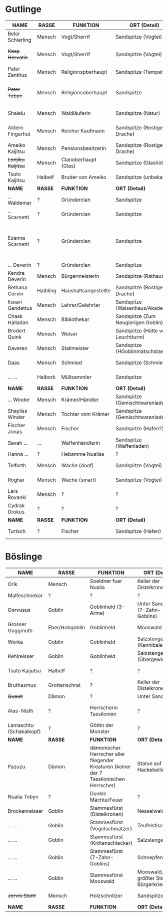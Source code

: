 # Gutlinge
| NAME | RASSE | FUNKTION | ORT (Detail) | STATUS | ANMERKUNGEN |
|---|---|---|---|---|---|
| Belor Schierling | Mensch | Vogt/Sherrif | Sandspitze (Vogtei) | Am Leben  |   |
| ~~Kasp Hervatin~~ | Mensch | Vogt/Sherrif | Sandspitze (Vogtei) | TOT  | Ermordet durch den Hackebeilmörder  |
| Pater Zanthus | Mensch | Religionspberhaupt | Sandspitze (Tempel) | Am Leben  |   |
| ~~Pater Tobyn~~ | Mensch | Religionsoberhaupt | Sandspitze | TOT | Starb bei Tempelbrand, Ziehvater von Nualia |
| Shalelu | Mensch | Waldläuferin | Sandspitze (Natur) | Am Leben |   |
| Aldern Fingerhut | Mensch | Reicher Kaufmann | Sandspitze (Rostiger Drache) | Am Leben | Mag Abenteuer und Wildschweinjagd |
| Ameiko Kaijitsu | Mensch | Pensionsbesitzerin | Sandspitze (Rostiger Drache) | Am Leben |   |
| ~~Lonjiku Kaijitsu~~ | Mensch | Clanoberhaupt (Glas) | Sandspitze (Glashütte) | TOT |  |
| Tsuto Kaijitsu | Halbelf| Bruder von Ameiko | Sandspitze (unbekannt) | Am Leben |   |
| **NAME** | **RASSE** | **FUNKTION** | **ORT (Detail)** | **STATUS** | **ANMERKUNGEN** |
| ... Waldemar | ? | Gründerclan | Sandspitze | ? |   |
| ... Scarnetti | ? | Gründerclan | Sandspitze | ? |   |
| Ezanna Scarnetti | ? | Gründerclan | Sandspitze | ? | Nachricht von ihr, Entschuldigung, Übertragung der Mühle der Scanettis |
| ... Deverin | ? | Gründerclan | Sandspitze | ? |   |
| Kendra Deverin | Mensch | Bürgermeisterin | Sandspitze (Rathaus) | Am Leben |   |
| Bethana Corvin | Halbling | Haushaltsangestellte | Sandspitze (Rostiger Drache) | Am Leben |   |
| Ilsoari Gandettus | Mensch | Lehrer/Gelehrter | Sandspitze (Waisenhaus/Akademie) | Am Leben |   |
| Chask Halladan | Mensch | Bibliothekar | Sandspitze (Zum Neugierigen Goblin)| Am Leben |   |
| Brodert Quink | Mensch | Weiser |   Sandspitze (Hütte vor Leuchtturm) | Am Leben |   |
| Daveren | Mensch | Stallmeister |   Sandspitze (HGoblinmatschstaelle) | Am Leben |   |
| Daas | Mensch | Schmied | Sandspitze (Schmiede) | Am Leben |   |
| ... ... | Halbork | Müllsammler | Sandspitze | Am Leben  |   |
| **NAME** | **RASSE** | **FUNKTION** | **ORT (Detail)** | **STATUS** | **ANMERKUNGEN** |
| ... Winder | Mensch | Krämer/Händler | Sandspitze (Gemischtwarenladen) | Am Leben | Beschützt seine Töchter |                                   
| Shayliss Winder | Mensch | Tochter vom Krämer | Sandspitze (Gemischtwarenladen) | Am Leben  |   |
| Fischer Jonas | Mensch | Fischer | Sandspitze (Hafen?) | Am Leben |   |
| Savah ... | ... | Waffenhändlerin | Sandspitze (Waffenladen) | Am Leben |   |
| Hanna ... | ? | Hebamme Nualias | ? | ? |   |
| Telforth | Mensch | Wache (doof) | Sandspitze (Vogtei) | Am Leben |   |
| Roghar | Mensch | Wache (smart) | Sandspitze (Vogtei) | Am Leben |   |
| Lars Rovanki | Mensch | ? | ? | ? | Das Arbeitstier |
| Cydrak Drokus | ? | ? | ? | ? |   |
| **NAME** | **RASSE** | **FUNKTION** | **ORT (Detail)** | **STATUS** | **ANMERKUNGEN** |
| Turtsch | ? | Fischer | Sandspitze (Hafen) | Am Leben |   |


# Böslinge
NAME | RASSE | FUNKTION | ORT (Detail) | STATUS | ANMERKUNGEN
---|---|---|---|---|---| 
Orik | Mensch| Soeldner fuer Nualia | Keller der Distelkrone | Am Leben | wird verhoert von uns
Malfeschnekor | ? | ? | ? | ?
~~Corvusus~~ | Goblin | Goblinheld (3-Arme) | Unter Sandspitze (7-Zahn-Goblins) | TOT | 
Grosser Guggmuth | Eber/Hobgoblin | Goblinheld | Mooswald | Am Leben | 
Worka | Goblin | Goblinheld | Salzstengelsumpf (Kannibalen) | Am Leben | 
Kehlreisser | Goblin | Goblinheld | Salzstengelsumpf (Übergewicht) | Am Leben | 
Tsuto Kaijutsu | Halbelf | ? | ? | Am Leben | 
Bruthazmus | Grottenschrat | ? | Keller der Distelkrone | TOT | 
~~Quasit~~ | Dämon | ? | Unter Sandspitze | TOT | 
Alas-Nisth | ? | Herrscherin Tassilonien | ? | ? | Steht für Zorn/Wut oder Güte
Lamaschtu (Schakalkopf) | ? | Göttin der Monster | ? | ? | 
| **NAME** | **RASSE** | **FUNKTION** | **ORT (Detail)** | **STATUS** | **ANMERKUNGEN** |
Pazuzu | Dämon | dämonischer Herrscher aller fliegender Kreaturen (keiner der 7 Tassilonischen Herrscher) | Statue auf Hackebeilinsel | ? | leuchtende Augen aus ?, König der Winddämonen, attraktiv für Antipaladine
Nualia Tobyn | ? | Dunkle Mächte/Feuer | ? | ? | 
Brockenreisser | Goblin | Stammesfürst (Distelkronen) | Nesselwald | TOT | 
... ... | Goblin | Stammesfürst (Vogelschmatzer) | Teufelstisch | ? | Höhlen/westliche Gegend
... ... | Goblin | Stammesfürst (Krötenschlecker) | Salzstengelsumpf | ? | 
... ... | Goblin | Stammesfürst (7-Zahn-Goblins) | Schnepfenwald | ? | 
... ... | Goblin | Stammesfürst Mooswald | Mooswald, größter Stamm, Bürgerkrieg | ? | 
~~Jervis Stuht~~ | Mensch | Holzschnitzer | Sandspitze | TOT | Anhänger von Pazuzu?
| **NAME** | **RASSE** | **FUNKTION** | **ORT (Detail)** | **STATUS** | **ANMERKUNGEN** |
